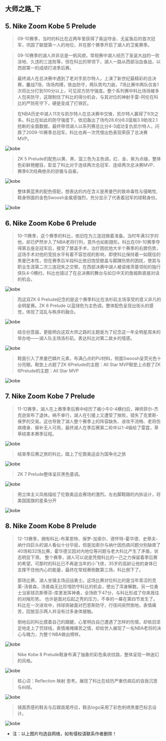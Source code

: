 ##  大师之路_下

##  5. Nike Zoom Kobe 5 Prelude

> 09-10赛季，当时的科比在近两年里获得了奥运夺金、无鲨鱼后的首次冠军，巩固了联盟第一人的地位，并在那个赛季开启了湖人的卫冕赛季。

> 09-10赛季的湖人并非总是一帆风顺，常规赛中湖人经历了圣诞大战的一败涂地、久违的三连败等，但在科比的带领下，湖人一路从西部浴血奋战，以西部第一的成绩打进季后赛。

> 最终湖人在总决赛中遇到了老对手凯尔特人，上演了新世纪最精彩的总决赛，鏖战7场，场场肉搏，铁血防守，两队势均力敌，7场比赛中两队仅各1次将比分打到100分以上，可见双方防守强度。整个系列赛中科比场场被多人包夹防守，这限制住了科比的得分机会，与其对位的神射手雷-阿伦在科比的严防死守下，硬是变成了打铁匠。

> 在NBA历史中湖人11次与凯尔特人在总决赛中交锋，凯尔特人赢得了9次之多。科比在如此的防守强度下，依旧轰出了场均28.6分8.0篮板3.9助攻2.1抢断的全面数据，最终带领湖人以系列赛总比分4-3成功复仇凯尔特人，问鼎了2009-10赛季总冠军。科比也再一次凭借出色表现荣获了总决赛MVP。

![kobe](//coolcdn.igetcool.com/p/2020/8/c97e3ddb26b7cbfe63504cdf5e519428.webp)

> ZK 5 Prelude的配色以黄、黑、篮三色为主色调，红、金、紫为点缀，整体色彩鲜艳醒目，彰显了科比对于连续两次总冠军、连续两次总决赛MVP、赛季6次经典绝杀的骄傲与自豪。

![kobe](//coolcdn.igetcool.com/p/2020/8/8409afab3e6952e94fe68127d1e79af4.webp)

> 整体黄蓝黑的配色搭配，想表达的内在含义是黑曼巴的致命毒性与侵略性,鞋身侧面的金色Swoosh金属感强烈，充分显示了代表着冠军的球鞋身份。

![kobe](//coolcdn.igetcool.com/p/2020/8/87cd31fe03068808fe9d91e6d9e55f15.webp)

##  6. Nike Zoom Kobe 6 Prelude

> 10-11赛季，这个赛季的科比，依旧在为三连冠做着准备。当时年满32岁的他，却已俨然步入了NBA老将行列，意外也如影随形。科比在09-10赛季夺得第五座总冠军后，接受了膝盖手术，治疗困扰他大半个赛季的右膝伤势，这场手术对他的竞技水平有着不容忽视的影响，即使科比保持着一如既往的黑曼巴本性，但在赛季后半段科比依旧饱受膝盖与脚踝伤势的困扰，使其与职业生涯第二次三连冠失之交臂。在西部决赛中湖人被诺维茨基领衔的独行侠队4-0横扫，科比也错过了在总决赛的舞台与如日中天的詹姆斯直接对话的机会。

![kobe](//coolcdn.igetcool.com/p/2020/8/96430ccdb3ced2a773d53ce92c7f4683.webp)

> 而这双ZK 6 Prelude纪念的是这个赛季科比在洛杉矶主场享受的意义非凡的全明星赛。ZK 6 Prelude 以蓝绿色为主色调，整体配色呈现出街头的感觉，体现了混乱与秩序的融合。

![kobe](//coolcdn.igetcool.com/p/2020/8/1ddb99d3858b429bc5fd8613496d88fb.webp)

> 结合创意画，更能明白这双大师之路的主题是为了纪念这一年全明星周末的举办地——湖人队主场洛杉矶，表达科比对第二故乡的情感。

![kobe](//coolcdn.igetcool.com/p/2020/8/35ece1f47aaf277be3f2b2547862055e.webp)

> 鞋面引入了黑曼巴鳞片元素，布满凸点的PU材料，侧面Swoosh呈荧光色十分亮眼。鞋垫上点题了ZK 6Prelude的主题：All Star MVP鞋垫上点题了ZK 6Prelude的主题：All Star MVP

![kobe](//coolcdn.igetcool.com/p/2020/8/dddc5893dc42a0fa2c4b1256b0e7fb43.webp)

##  7. Nike Zoom Kobe 7 Prelude

> 11-12赛季，湖人在上赛季季后赛中经历了被小牛0-4横扫后，禅师菲尔-杰克逊宣布了退休。祸不单行，湖人在引援上又遭受了挫败，错失了克里斯-保罗的交易。这也导致了湖人整个赛季上的阵容缺失、进攻不流畅、老将伤病缠身、替补无人可用，最终湖人在季后赛第二轮中以1-4输给了雷霆，草草结束本赛季征程。

![kobe](//coolcdn.igetcool.com/p/2020/8/17c989d75fc1f19c2af292352e4f3c46.webp)

> 结束季后赛之旅的科比，踏上了伦敦奥运会为国争光之旅     

![kobe](//coolcdn.igetcool.com/p/2020/8/55b02516e264d6ab5283601bd4d1acdb.webp)

> ZK 7 Prelude整体呈灰黑色基调。 

![kobe](//coolcdn.igetcool.com/p/2020/8/571db3180b0f56b8d3f227f75b170431.webp)

> 用立体主义风格描绘了伦敦奥运会赛场的激烈。左右脚鞋跟的内拆设计，将美国国旗的星条分开

![kobe](//coolcdn.igetcool.com/p/2020/8/ca74484d7387a6ab290326155a163783.webp)

##  8. Nike Zoom Kobe 8 Prelude

> 12-13赛季，拥有科比-布莱恩特、保罗-加索尔、德怀特-霍华德、史蒂夫-纳什四巨头的湖人看似十分华丽，但是加索尔与纳什因伤病问题分别缺席了40场和32场比赛，霍华德又因对内地位等问题与老大科比产生了矛盾，状态明显下滑。
整个赛季，湖人可以说是凭借科比的一己之力保留着季后赛的希望。可那时的科比已不再是当年的小飞侠，35岁的高龄让他的身体已支撑不住他内心的能量，最终在常规赛倒数第三场，科比倒下了。

> 那场比赛，湖人坐镇主场迎战勇士。这场比赛对位科比的是当年青涩的克莱-汤普森，汤普森无比珍惜防守科比的机会，使出了浑身解数。另一位勇士当家球员斯蒂芬-库里发挥神勇，全场砍下47分，与科比形成了你来我往的对飚形势。
也许是面对后起之秀的压力，不幸的一幕在第四节发生了。科比在一次进攻中，持球突破面对巴恩斯防守，行径间突然倒地，表情痛苦，回放显示两人并没有过多身体接触。

> 倒地后的科比摸着自己的跟腱，心里明白自己遭遇了怎样的伤情，却依旧坚定地走上了罚球线，表情难掩痛苦之情，却给世人展现了一名NBA老将的决心与魄力，为整个NBA做出榜样。


![kobe](//coolcdn.igetcool.com/p/2020/8/69731d1ad82437e962b2da0e6dcb4a68.webp)

> Nike Kobe 8 Prelude鞋身布满了抽象的彩色条状纹路，整体呈现一种迷幻的风格。

![kobe](//coolcdn.igetcool.com/p/2020/8/aee0d234781b88b99313ada4bbffede2.webp)

> 核心词：Reflection 映射 思考。展现了科比在经历严重伤病后的自我沉思与纠结。

![kobe](//coolcdn.igetcool.com/p/2020/8/dbf029d8f08fb669128b6d084feb174a.webp)

> 镜面质感的鞋舌与后跟首尾呼应，鞋舌logo采用了彩色刺绣黑曼巴标志设计。

![kobe](//coolcdn.igetcool.com/p/2020/8/6f3162b66c5cdfa3e029449d44df1fc5.webp)

- 注：以上图片均选自网络，如有侵权请联系作者删除！
